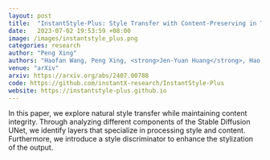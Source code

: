 ```yaml
---
layout: post
title:  "InstantStyle-Plus: Style Transfer with Content-Preserving in Text-to-Image Generation"
date:   2023-07-02 19:53:59 +08:00
image: /images/instantstyle_plus.png
categories: research
author: "Peng Xing"
authors: "Haofan Wang, Peng Xing, <strong>Jen-Yuan Huang</strong>, Hao Ai, Qixun Wang, Xu Bai"
venue: "arXiv"
arxiv: https://arxiv.org/abs/2407.00788
code: https://github.com/instantX-research/InstantStyle-Plus
website: https://instantstyle-plus.github.io
---
```

In this paper, we explore natural style transfer while maintaining content integrity. Through analyzing different components of the Stable Diffusion UNet, we identify layers that specialize in processing style and content. Furthermore, we introduce a style discriminator to enhance the stylization of the output.